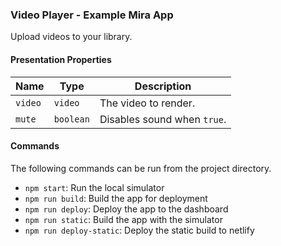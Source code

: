 ### Video Player - Example Mira App

Upload videos to your library.

#### Presentation Properties

| Name    | Type      | Description                 |
| ------- | --------- | --------------------------- |
| `video` | `video`   | The video to render.        |
| `mute`  | `boolean` | Disables sound when `true`. |

#### Commands

The following commands can be run from the project directory.

* `npm start`: Run the local simulator
* `npm run build`: Build the app for deployment
* `npm run deploy`: Deploy the app to the dashboard
* `npm run static`: Build the app with the simulator
* `npm run deploy-static`: Deploy the static build to netlify
